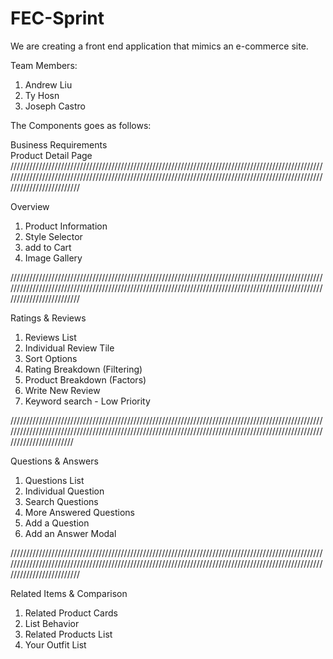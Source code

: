 # FEC-Sprint
We are creating a front end application that mimics an e-commerce site. 

Team Members: 
1. Andrew Liu
2. Ty Hosn
3. Joseph Castro

The Components goes as follows: 

Business Requirements	
Product Detail Page	
////////////////////////////////////////////////////////////////////////////////////////////////////////////////////////////////////////////////////////////////////////////////////////////////////////////////////////////

Overview	

1. Product Information	
2. Style Selector
3. add to Cart	
4. Image Gallery

////////////////////////////////////////////////////////////////////////////////////////////////////////////////////////////////////////////////////////////////////////////////////////////////////////////////////////////

Ratings & Reviews	

1. Reviews List	
2. Individual Review Tile	
3. Sort Options	
4. Rating Breakdown (Filtering)	
5. Product Breakdown (Factors)	
6. Write New Review	
7. Keyword search - Low Priority

//////////////////////////////////////////////////////////////////////////////////////////////////////////////////////////////////////////////////////////////////////////////////////////////////////////////////////////

Questions & Answers	

1. Questions List
2. Individual Question	
3. Search Questions	
4. More Answered Questions	
5. Add a Question	
6. Add an Answer Modal

////////////////////////////////////////////////////////////////////////////////////////////////////////////////////////////////////////////////////////////////////////////////////////////////////////////////////////////

Related Items & Comparison	

1. Related Product Cards	
2. List Behavior	
3. Related Products List	
4. Your Outfit List

